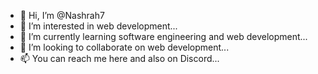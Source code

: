 - 👋 Hi, I’m @Nashrah7
- 👀 I’m interested in web development...
- 🌱 I’m currently learning software engineering and web development...
- 💞️ I’m looking to collaborate on web development...
- 📫 You can reach me here and also on Discord...

<!---
Nashrah7/Nashrah7 is a ✨ special ✨ repository because its `README.md` (this file) appears on your GitHub profile.
You can click the Preview link to take a look at your changes.
--->

